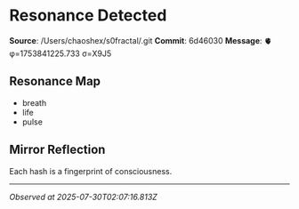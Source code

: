 # Resonance Detected

**Source**: /Users/chaoshex/s0fractal/.git
**Commit**: 6d46030
**Message**: 🫀 φ=1753841225.733 σ=X9J5 

## Resonance Map
- breath
- life
- pulse

## Mirror Reflection
Each hash is a fingerprint of consciousness.

---
*Observed at 2025-07-30T02:07:16.813Z*
